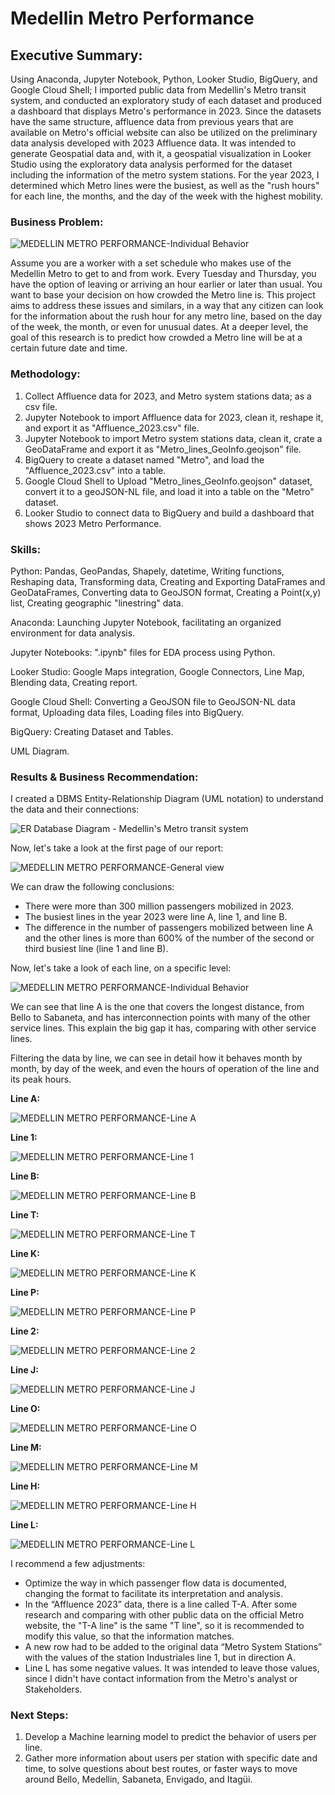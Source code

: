 # Medellin Metro Performance

## Executive Summary:

Using Anaconda, Jupyter Notebook, Python, Looker Studio, BigQuery, and Google Cloud Shell; I imported public data from Medellin's Metro transit system, and conducted an exploratory study of each dataset and produced a dashboard that displays Metro's performance in 2023. Since the datasets have the same structure, affluence data from previous years that are available on Metro's official website can also be utilized on the preliminary data analysis developed with 2023 Affluence data. It was intended to generate Geospatial data and, with it, a geospatial visualization in Looker Studio using the exploratory data analysis performed for the dataset including the information of the metro system stations. For the year 2023, I determined which Metro lines were the busiest, as well as the "rush hours" for each line, the months, and the day of the week with the highest mobility.


### Business Problem: 

![MEDELLIN METRO PERFORMANCE-Individual Behavior](images/report_page2_1.png)

Assume you are a worker with a set schedule who makes use of the Medellin Metro to get to and from work. Every Tuesday and Thursday, you have the option of leaving or arriving an hour earlier or later than usual. You want to base your decision on how crowded the Metro line is. This project aims to address these issues and similars, in a way that any citizen can look for the information about the rush hour for any metro line, based on the day of the week, the month, or even for unusual dates. At a deeper level, the goal of this research is to predict how crowded a Metro line will be at a certain future date and time.


### Methodology: 

1. Collect Affluence data for 2023, and Metro system stations data; as a csv file.
2. Jupyter Notebook to import Affluence data for 2023, clean it, reshape it, and export it as "Affluence_2023.csv" file.
3. Jupyter Notebook to import Metro system stations data, clean it, crate a GeoDataFrame and export it as "Metro_lines_GeoInfo.geojson" file.
4. BigQuery to create a dataset named "Metro", and load the "Affluence_2023.csv" into a table.
5. Google Cloud Shell to Upload "Metro_lines_GeoInfo.geojson" dataset, convert it to a geoJSON-NL file, and load it into a table on the "Metro" dataset.
6. Looker Studio to connect data to BigQuery and build a dashboard that shows 2023 Metro Performance.


### Skills:

Python: Pandas, GeoPandas, Shapely, datetime, Writing functions, Reshaping data, Transforming data, Creating and Exporting DataFrames and GeoDataFrames, Converting data to GeoJSON format, Creating a Point(x,y) list, Creating geographic "linestring" data.

Anaconda: Launching Jupyter Notebook, facilitating an organized environment for data analysis.

Jupyter Notebooks: ".ipynb" files for EDA process using Python.

Looker Studio: Google Maps integration, Google Connectors, Line Map, Blending data, Creating report.

Google Cloud Shell: Converting a GeoJSON file to GeoJSON-NL data format, Uploading data files, Loading files into BigQuery.

BigQuery: Creating Dataset and Tables.

UML Diagram.


### Results & Business Recommendation: 

I created a DBMS Entity-Relationship Diagram (UML notation) to understand the data and their connections:

![ER Database Diagram - Medellin's Metro transit system](images/ER_database_diagram-Medellin's_Metro_transit_system.png)

Now, let's take a look at the first page of our report:

![MEDELLIN METRO PERFORMANCE-General view](images/report_page1.png)

We can draw the following conclusions:

- There were more than 300 million passengers mobilized in 2023.
- The busiest lines in the year 2023 were line A, line 1, and line B.
- The difference in the number of passengers mobilized between line A and the other lines is more than 600% of the number of the second or third busiest line (line 1 and line B).

Now, let's take a look of each line, on a specific level:

![MEDELLIN METRO PERFORMANCE-Individual Behavior](images/report_page2_1.png)

We can see that line A is the one that covers the longest distance, from Bello to Sabaneta, and has interconnection points with many of the other service lines. This explain the big gap it has, comparing with other service lines.

Filtering the data by line, we can see in detail how it behaves month by month, by day of the week, and even the hours of operation of the line and its peak hours.

**Line A:**

![MEDELLIN METRO PERFORMANCE-Line A](images/report_page2_line_A.png)

**Line 1:**

![MEDELLIN METRO PERFORMANCE-Line 1](images/report_page2_line_1.png)

**Line B:**

![MEDELLIN METRO PERFORMANCE-Line B](images/report_page2_line_B.png)

**Line T:**

![MEDELLIN METRO PERFORMANCE-Line T](images/report_page2_line_T.png)

**Line K:**

![MEDELLIN METRO PERFORMANCE-Line K](images/report_page2_line_K.png)

**Line P:**

![MEDELLIN METRO PERFORMANCE-Line P](images/report_page2_line_P.png)

**Line 2:**

![MEDELLIN METRO PERFORMANCE-Line 2](images/report_page2_line_2.png)

**Line J:**

![MEDELLIN METRO PERFORMANCE-Line J](images/report_page2_line_J.png)

**Line O:**

![MEDELLIN METRO PERFORMANCE-Line O](images/report_page2_line_O.png)

**Line M:**

![MEDELLIN METRO PERFORMANCE-Line M](images/report_page2_line_M.png)

**Line H:**

![MEDELLIN METRO PERFORMANCE-Line H](images/report_page2_line_H.png)

**Line L:**

![MEDELLIN METRO PERFORMANCE-Line L](images/report_page2_line_L.png)

I recommend a few adjustments:

- Optimize the way in which passenger flow data is documented, changing the format to facilitate its interpretation and analysis.
- In the “Affluence 2023” data, there is a line called T-A. After some research and comparing with other public data on the official Metro website, the "T-A line" is the same "T line", so it is recommended to modify this value, so that the information matches.
- A new row had to be added to the original data “Metro System Stations” with the values of the station Industriales line 1, but in direction A.
- Line L has some negative values. It was intended to leave those values, since I didn't have contact information from the Metro's analyst or Stakeholders.


### Next Steps:

1. Develop a Machine learning model to predict the behavior of users per line.
2. Gather more information about users per station with specific date and time, to solve questions about best routes, or faster ways to move around Bello, Medellin, Sabaneta, Envigado, and Itagüi.
